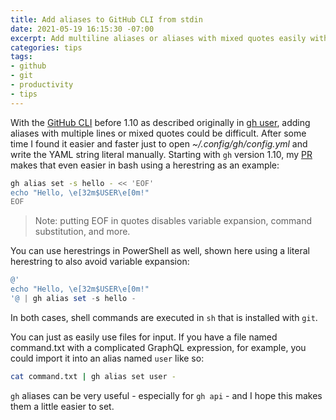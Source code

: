 ```yaml
---
title: Add aliases to GitHub CLI from stdin
date: 2021-05-19 16:15:30 -07:00
excerpt: Add multiline aliases or aliases with mixed quotes easily with gh version 1.10.
categories: tips
tags:
- github
- git
- productivity
- tips
---
```

With the [GitHub CLI](https://github.com/cli/cli) before 1.10 as described originally in [gh user](2021-04-21-gh-user.md), adding aliases with multiple lines or mixed quotes could be difficult. After some time I found it easier and faster just to open *~/.config/gh/config.yml* and write the YAML string literal manually. Starting with `gh` version 1.10, my [PR](https://github.com/cli/cli/pull/3490) makes that even easier in bash using a herestring as an example:

```bash
gh alias set -s hello - << 'EOF'
echo "Hello, \e[32m$USER\e[0m!"
EOF
```

> Note: putting EOF in quotes disables variable expansion, command substitution, and more.

You can use herestrings in PowerShell as well, shown here using a literal herestring to also avoid variable expansion:

```powershell
@'
echo "Hello, \e[32m$USER\e[0m!"
'@ | gh alias set -s hello -
```

In both cases, shell commands are executed in `sh` that is installed with `git`.

You can just as easily use files for input. If you have a file named command.txt with a complicated GraphQL expression, for example, you could import it into an alias named `user` like so:

```bash
cat command.txt | gh alias set user -
```

`gh` aliases can be very useful - especially for `gh api` - and I hope this makes them a little easier to set.
